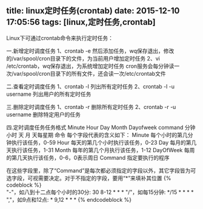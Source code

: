 title: linux定时任务(crontab)
date: 2015-12-10 17:05:56
tags: [linux,定时任务,crontab]
---
Linux下可通过crontab命令来执行定时任务：

一.新增定时调度任务
 1、crontab -e 然后添加任务，wq保存退出，修改的/var/spool/cron目录下的文件，为当前用户增加定时任务
 2、vi /etc/crontab，wq保存退出，为系统增加定时任务
cron服务会每分钟读一次/var/spool/cron目录下的所有文件，还会读一次/etc/crontab文件
 

二.查看定时调度任务
 1、crontab -l 列出所有定时任务
 2、crontab -l -u username 列出用户的所有定时任务
 
三.删除定时调度任务
 1、crontab -r  删除所有定时任务
 2、crontab -r -u username 删除特定用户的任务
 
四.定时调度任务任务格式
	  Minute Hour  Day  Month Dayofweek   command
      分钟    小时  天   月     天每星期       命令
     每个字段代表的含义如下：
     Minute             每个小时的第几分钟执行该任务，0-59
     Hour               每天的第几个小时执行该任务，0-23
     Day                每月的第几天执行该任务，1-31
     Month              每年的第几个月执行该任务，1-12
     DayOfWeek     	     每周的第几天执行该任务，0-6，0表示周日
     Command            指定要执行的程序
     
   在这些字段里，除了“Command”是每次都必须指定的字段以外，其它字段皆为可选字段，可视需要决定。对于不指定的字段，要用“*”来填补其位置
{% codeblock %}  
   "-"，如八到十二点每个小时的30分: 30 8-12 * * *
   "/"，如每15分钟: */15 * * * *
   ","，如9点和12点: * 9,12 * * *
{% endcodeblock %}